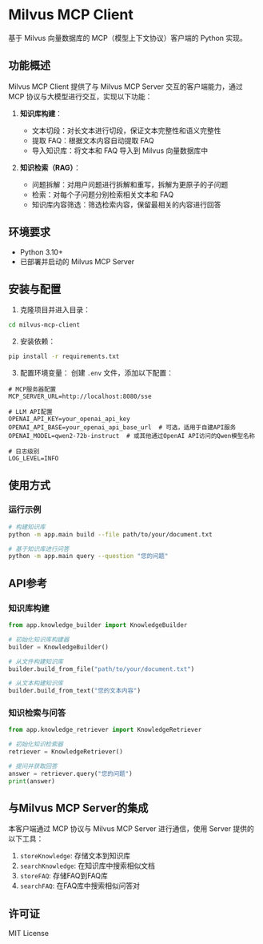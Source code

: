 # Milvus MCP Client

基于 Milvus 向量数据库的 MCP（模型上下文协议）客户端的 Python 实现。

## 功能概述

Milvus MCP Client 提供了与 Milvus MCP Server 交互的客户端能力，通过 MCP 协议与大模型进行交互，实现以下功能：

1. **知识库构建**：
   - 文本切段：对长文本进行切段，保证文本完整性和语义完整性
   - 提取 FAQ：根据文本内容自动提取 FAQ
   - 导入知识库：将文本和 FAQ 导入到 Milvus 向量数据库中

2. **知识检索（RAG）**：
   - 问题拆解：对用户问题进行拆解和重写，拆解为更原子的子问题
   - 检索：对每个子问题分别检索相关文本和 FAQ
   - 知识库内容筛选：筛选检索内容，保留最相关的内容进行回答

## 环境要求

- Python 3.10+
- 已部署并启动的 Milvus MCP Server

## 安装与配置

1. 克隆项目并进入目录：
```bash
cd milvus-mcp-client
```

2. 安装依赖：
```bash
pip install -r requirements.txt
```

3. 配置环境变量：
创建 `.env` 文件，添加以下配置：
```
# MCP服务器配置
MCP_SERVER_URL=http://localhost:8080/sse

# LLM API配置
OPENAI_API_KEY=your_openai_api_key
OPENAI_API_BASE=your_openai_api_base_url  # 可选，适用于自建API服务
OPENAI_MODEL=qwen2-72b-instruct  # 或其他通过OpenAI API访问的Qwen模型名称

# 日志级别
LOG_LEVEL=INFO
```

## 使用方式

### 运行示例

```bash
# 构建知识库
python -m app.main build --file path/to/your/document.txt

# 基于知识库进行问答
python -m app.main query --question "您的问题"
```

## API参考

### 知识库构建
```python
from app.knowledge_builder import KnowledgeBuilder

# 初始化知识库构建器
builder = KnowledgeBuilder()

# 从文件构建知识库
builder.build_from_file("path/to/your/document.txt")

# 从文本构建知识库
builder.build_from_text("您的文本内容")
```

### 知识检索与问答
```python
from app.knowledge_retriever import KnowledgeRetriever

# 初始化知识检索器
retriever = KnowledgeRetriever()

# 提问并获取回答
answer = retriever.query("您的问题")
print(answer)
```

## 与Milvus MCP Server的集成

本客户端通过 MCP 协议与 Milvus MCP Server 进行通信，使用 Server 提供的以下工具：

1. `storeKnowledge`: 存储文本到知识库
2. `searchKnowledge`: 在知识库中搜索相似文档
3. `storeFAQ`: 存储FAQ到FAQ库
4. `searchFAQ`: 在FAQ库中搜索相似问答对

## 许可证

MIT License 